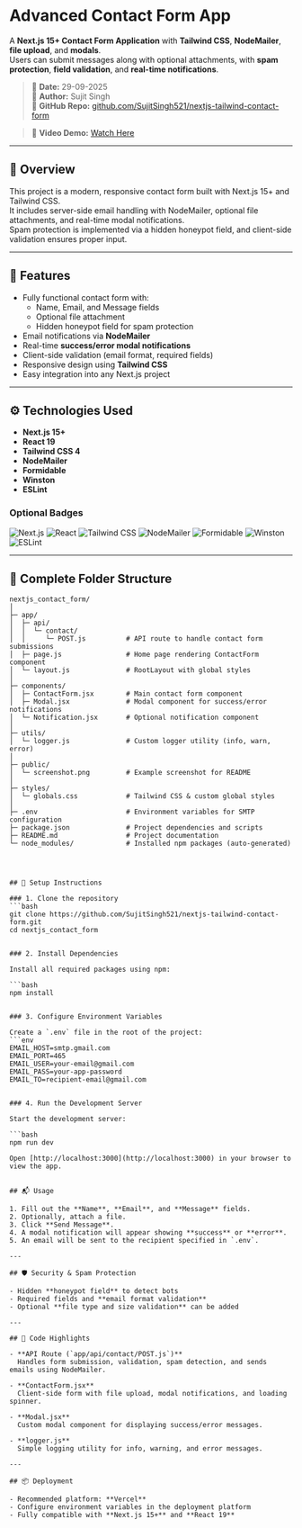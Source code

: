 # Advanced Contact Form App

A **Next.js 15+ Contact Form Application** with **Tailwind CSS**, **NodeMailer**, **file upload**, and **modals**.  
Users can submit messages along with optional attachments, with **spam protection**, **field validation**, and **real-time notifications**.

> 📅 **Date:** 29-09-2025  
> 👤 **Author:** Sujit Singh  
> 🔗 **GitHub Repo:** [github.com/SujitSingh521/nextjs-tailwind-contact-form](https://github.com/SujitSingh521/nextjs-tailwind-contact-form)

> 🎥 **Video Demo:** [Watch Here](https://screenrec.com/share/lvUSOtsI0W)
---

## 📝 Overview

This project is a modern, responsive contact form built with Next.js 15+ and Tailwind CSS.  
It includes server-side email handling with NodeMailer, optional file attachments, and real-time modal notifications.  
Spam protection is implemented via a hidden honeypot field, and client-side validation ensures proper input.

---

## 🚀 Features

- Fully functional contact form with:
  - Name, Email, and Message fields
  - Optional file attachment
  - Hidden honeypot field for spam protection
- Email notifications via **NodeMailer**
- Real-time **success/error modal notifications**
- Client-side validation (email format, required fields)
- Responsive design using **Tailwind CSS**
- Easy integration into any Next.js project

---

## ⚙️ Technologies Used

- **Next.js 15+**
- **React 19**
- **Tailwind CSS 4**
- **NodeMailer**
- **Formidable**
- **Winston**
- **ESLint**

### Optional Badges

![Next.js](https://img.shields.io/badge/Next.js-15+-black?style=for-the-badge&logo=next.js) 
![React](https://img.shields.io/badge/React-19-blue?style=for-the-badge&logo=react) 
![Tailwind CSS](https://img.shields.io/badge/Tailwind_CSS-4-blue?style=for-the-badge&logo=tailwind-css) 
![NodeMailer](https://img.shields.io/badge/NodeMailer-email-green?style=for-the-badge) 
![Formidable](https://img.shields.io/badge/Formidable-upload-purple?style=for-the-badge) 
![Winston](https://img.shields.io/badge/Winston-logger-orange?style=for-the-badge) 
![ESLint](https://img.shields.io/badge/ESLint-lint-yellow?style=for-the-badge&logo=eslint)

---

## 📁 Complete Folder Structure

```text
nextjs_contact_form/
│
├─ app/
│  ├─ api/
│  │  └─ contact/
│  │     └─ POST.js          # API route to handle contact form submissions
│  ├─ page.js                # Home page rendering ContactForm component
│  └─ layout.js              # RootLayout with global styles
│
├─ components/
│  ├─ ContactForm.jsx        # Main contact form component
│  ├─ Modal.jsx              # Modal component for success/error notifications
│  └─ Notification.jsx       # Optional notification component
│
├─ utils/
│  └─ logger.js              # Custom logger utility (info, warn, error)
│
├─ public/
│  └─ screenshot.png         # Example screenshot for README
│
├─ styles/
│  └─ globals.css            # Tailwind CSS & custom global styles
│
├─ .env                      # Environment variables for SMTP configuration
├─ package.json              # Project dependencies and scripts
├─ README.md                 # Project documentation
└─ node_modules/             # Installed npm packages (auto-generated)




## 📌 Setup Instructions

### 1. Clone the repository
```bash
git clone https://github.com/SujitSingh521/nextjs-tailwind-contact-form.git
cd nextjs_contact_form


### 2. Install Dependencies

Install all required packages using npm:

```bash
npm install


### 3. Configure Environment Variables

Create a `.env` file in the root of the project:
```env
EMAIL_HOST=smtp.gmail.com
EMAIL_PORT=465
EMAIL_USER=your-email@gmail.com
EMAIL_PASS=your-app-password
EMAIL_TO=recipient-email@gmail.com


### 4. Run the Development Server

Start the development server:

```bash
npm run dev

Open [http://localhost:3000](http://localhost:3000) in your browser to view the app.


## 📬 Usage

1. Fill out the **Name**, **Email**, and **Message** fields.
2. Optionally, attach a file.
3. Click **Send Message**.
4. A modal notification will appear showing **success** or **error**.
5. An email will be sent to the recipient specified in `.env`.

---

## 🛡 Security & Spam Protection

- Hidden **honeypot field** to detect bots
- Required fields and **email format validation**
- Optional **file type and size validation** can be added

---

## 📄 Code Highlights

- **API Route (`app/api/contact/POST.js`)**  
  Handles form submission, validation, spam detection, and sends emails using NodeMailer.

- **ContactForm.jsx**  
  Client-side form with file upload, modal notifications, and loading spinner.

- **Modal.jsx**  
  Custom modal component for displaying success/error messages.

- **logger.js**  
  Simple logging utility for info, warning, and error messages.

---

## 📦 Deployment

- Recommended platform: **Vercel**
- Configure environment variables in the deployment platform
- Fully compatible with **Next.js 15+** and **React 19**


